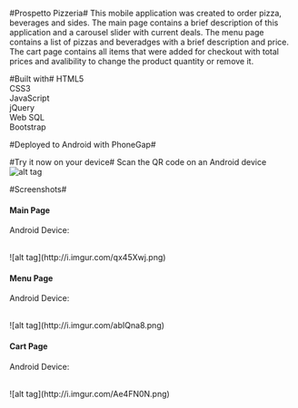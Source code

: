 #Prospetto Pizzeria#
This mobile application was created to order pizza, beverages and sides. The main page contains a brief description of this application and a carousel slider with current deals. The menu page contains a list of pizzas and beveradges with a brief description and price. The cart page contains all items that were added for checkout with total prices and avalibility to change the product quantity or remove it.

#Built with#
HTML5<br />
CSS3<br />
JavaScript<br />
jQuery<br />
Web SQL<br />
Bootstrap<br />

#Deployed to Android with PhoneGap#

#Try it now on your device#
Scan the QR code on an Android device<br />
![alt tag](http://i.imgur.com/aBkkp0o.png)<br/>

#Screenshots#
<h4>Main Page</h4>
<p>Android Device:</p><br/>
![alt tag](http://i.imgur.com/qx45Xwj.png)
<h4>Menu Page</h4>
<p>Android Device:</p><br/>
![alt tag](http://i.imgur.com/abIQna8.png)
<h4>Cart Page</h4>
<p>Android Device:</p><br/>
![alt tag](http://i.imgur.com/Ae4FN0N.png)

